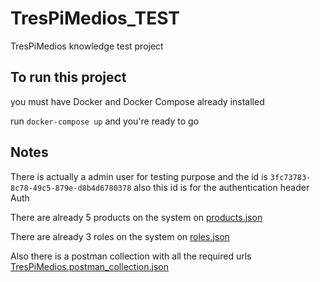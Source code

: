 # TresPiMedios_TEST

TresPiMedios knowledge test project

## To run this project

you must have Docker and Docker Compose already installed

run `docker-compose up` and you're ready to go

## Notes

There is actually a admin user for testing purpose and the id is `3fc73783-8c78-49c5-879e-d8b4d6780378` also this id is for the authentication header Auth

There are already 5 products on the system on [products.json](https://github.com/NicoRLasso/TresPiMedios_TEST/blob/master/app/utils/products.json)

There are already 3 roles on the system on [roles.json](https://github.com/NicoRLasso/TresPiMedios_TEST/blob/master/app/utils/roles.json)

Also there is a postman collection with all the required urls [TresPiMedios.postman_collection.json](https://github.com/NicoRLasso/TresPiMedios_TEST/blob/master/TresPiMedios.postman_collection.json)
